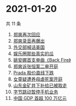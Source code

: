 # 2021-01-20

共 11 条

<!-- BEGIN -->
<!-- 最后更新时间 Wed Jan 20 2021 04:30:56 GMT+0800 (CST) -->
1. [郑爽再次回应](https://www.zhihu.com/search?q=郑爽回应)
1. [郑爽录音再爆出](https://www.zhihu.com/search?q=郑爽录音)
1. [外交部喊话美国](https://www.zhihu.com/search?q=德特里克堡)
1. [娱乐圈那些真实的瓜](https://www.zhihu.com/search?q=娱乐圈有什么真实的瓜)
1. [姚安娜首支单曲《Back Fire》](https://www.zhihu.com/search?q=姚安娜)
1. [郑爽诉张恒案二审开庭](https://www.zhihu.com/search?q=郑爽起诉)
1. [Prada 股价直线下跌](https://www.zhihu.com/search?q=prada股价)
1. [女童疑遭养母虐死案开庭](https://www.zhihu.com/search?q=郑仁)
1. [山东金矿井下补给已被取走](https://www.zhihu.com/search?q=金矿事故)
1. [字节跳动暂停手机业务](https://www.zhihu.com/search?q=字节跳动)
1. [中国 GDP 首超 100 万亿元](https://www.zhihu.com/search?q=中国gdp)
<!-- END -->
